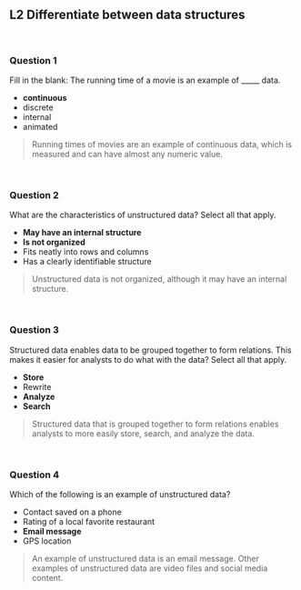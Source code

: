 ## L2 Differentiate between data structures

&nbsp;

### Question 1

Fill in the blank: The running time of a movie is an example of _____ data.

* **continuous**
* discrete
* internal
* animated

> Running times of movies are an example of continuous data, which is measured and can have almost any numeric value.

&nbsp;

### Question 2

What are the characteristics of unstructured data? Select all that apply.

* **May have an internal structure**
* **Is not organized**
* Fits neatly into rows and columns
* Has a clearly identifiable structure

> Unstructured data is not organized, although it may have an internal structure.

&nbsp;

### Question 3

Structured data enables data to be grouped together to form relations. This makes it easier for analysts to do what with the data? Select all that apply. 

* **Store**
* Rewrite
* **Analyze**
* **Search**

> Structured data that is grouped together to form relations enables analysts to more easily store, search, and analyze the data.

&nbsp;

### Question 4

Which of the following is an example of unstructured data?

* Contact saved on a phone
* Rating of a local favorite restaurant 
* **Email message**
* GPS location

> An example of unstructured data is an email message. Other examples of unstructured data are video files and social media content.

